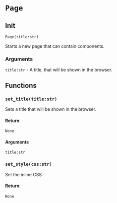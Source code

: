 # `Page`
## Init
`Page(title:str)`

Starts a new page that can contain components.

### Arguments
`title:str` - A title, that will be shown in the browser.
## Functions
### `set_title(title:str)`
Sets a title that will be shown in the browser.
#### Return
`None`
#### Arguments
`title:str`
### `set_style(css:str)`
Set the inline CSS
#### Return
`None`